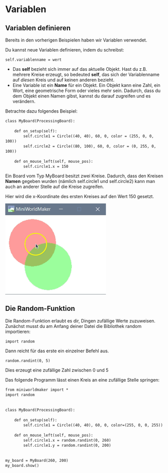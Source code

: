 Variablen
=========

Variablen definieren
--------------------

Bereits in den vorherigen Beispielen haben wir Variablen verwendet.

Du kannst neue Variablen definieren, indem du schreibst:

```
self.variablenname = wert
```

  * Das **self** bezieht sich immer auf das aktuelle Objekt. 
  Hast du z.B. mehrere Kreise erzeugt, so bedeuted **self**, das sich der Variablenname
  auf *diesen* Kreis und auf keinen anderen bezieht.
  * Eine Variable ist ein **Name** für ein Objekt. Ein Objekt kann eine Zahl, ein Wort,
  eine geometrische Form oder vieles mehr sein. Dadurch, dass du dem Objekt einen Namen gibst,
  kannst du darauf zugreifen und es verändern.
  
Betrachte dazu folgendes Beispiel:
```
class MyBoard(ProcessingBoard):

    def on_setup(self):
        self.circle1 = Circle((40, 40), 60, 0, color = (255, 0, 0, 100))
        self.circle2 = Circle((80, 100), 60, 0, color = (0, 255, 0, 100))

    def on_mouse_left(self, mouse_pos):
        self.circle1.x = 150
```

Ein Board vom Typ MyBoard besitzt zwei Kreise. Dadurch, dass den Kreisen **Namen** gegeben wurden
(nämlich self.circle1 und self.circle2) kann man auch an anderer Stelle auf die Kreise zugreifen.

Hier wird die x-Koordinate des ersten Kreises auf den Wert 150 gesetzt.

![](../_images/movement.gif)

Die Random-Funktion
---------------------

Die Random-Funktion erlaubt es dir, Dingen zufällige Werte zuzuweisen. 
Zunächst musst du am Anfang deiner Datei die Bibliothek random importieren:
```
import random
```

Dann reicht für das erste ein einzelner Befehl aus.

```
random.randint(0, 5)
```

Dies erzeugt eine zufällige Zahl zwischen 0 und 5


Das folgende Programm lässt einen Kreis an eine zufällige Stelle springen:
```
from miniworldmaker import *
import random


class MyBoard(ProcessingBoard):

    def on_setup(self):
        self.circle1 = Circle((40, 40), 60, 0, color=(255, 0, 0, 255))

    def on_mouse_left(self, mouse_pos):
        self.circle1.x = random.randint(0, 260)
        self.circle1.y = random.randint(0, 200)


my_board = MyBoard(260, 200)
my_board.show()

```